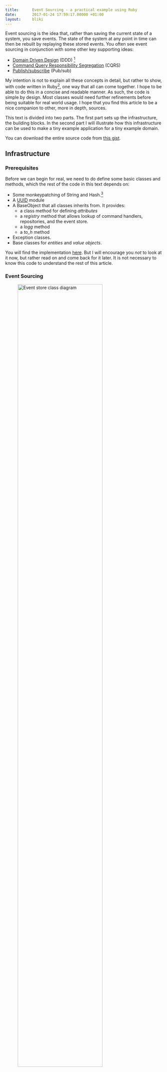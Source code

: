 ```yaml
---
title:      Event Sourcing - a practical example using Ruby
date:       2017-01-24 17:59:17.00000 +01:00
layout:     bliki
---
```


Event sourcing is the idea that, rather than saving the current state
of a system, you save events. The state of the system at any point in
time can then be rebuilt by replaying these stored events. You often
see event sourcing in conjunction with some other key supporting
ideas:

- [Domain Driven Design][ddd] (DDD) [^ddd-patterns]
- [Command Query Responsibility Segregation][cqrs] (CQRS)
- [Publish/subscribe][pubsub] (Pub/sub)


My intention is not to explain all these concepts in detail, but
rather to show, with code written in Ruby[^ruby], one way that all can
come together. I hope to be able to do this in a concise and readable
manner. As such, the code is simple by design. Most classes would need
further refinements before being suitable for real world usage. I hope
that you find this article to be a nice companion to other, more in
depth, sources.

This text is divided into two parts. The first part sets up the
infrastructure, the building blocks. In the second part I will
illustrate how this infrastructure can be used to make a tiny example
application for a tiny example domain.

You can download the entire source code from [this gist][1].

## Infrastructure

### Prerequisites

Before we can begin for real, we need to do define some basic classes
and methods, which the rest of the code in this text depends on:

- Some monkeypatching of String and Hash.[^refinements]
- A [UUID][uuid] module
- A BaseObject that all classes inherits from. It provides:
  - a class method for defining *attributes*
  - a *registry* method that allows lookup of command handlers,
    repositories, and the event store.
  - a *logg* method
  - a *to_h* method
- Exception classes.
- Base classes for *entities* and *value objects*.

You will find the implementation [here][2]. But I will encourage you
*not* to look at it now, but rather read on and come back for it
later. It is not necessary to know this code to understand the rest of
this article.


### Event Sourcing

<figure>
  <img src="/images/event-sourceing/store.svg" style="width: 80%" alt="Event store class diagram"/>
  <figcaption>Class diagram of the event store and related classes</figcaption>
</figure>

#### The basics

At the root of event sourcing is the *event store*. The event store
holds *event streams*: One event stream per persisted *aggregate*. The
store has no knowledge of the aggregates themselves apart from their
IDs.[^in-memory-event-store]

``` ruby
class EventStore < BaseObject

  def initialize
    @streams = {}
  end

  def create(id)
    raise EventStoreError, "Stream exists for #{id}" if streams.key? id
    streams[id] = EventStream.new
  end

  def append(id, expected_version, *events)
    streams.fetch(id).append(*events)
  end

  def event_stream_for(id)
    streams[id]&.clone
  end

  def event_stream_version_for(id)
    streams[id]&.version || 0
  end

  private

  attr_reader :streams

end
```

Event streams are append only data structures, holding *events*.

``` ruby
class EventStream < BaseObject

  def initialize(**args)
    super
    @event_sequence = []
  end

  def version
    @event_sequence.length
  end

  def append(*events)
    event_sequence.push(*events)
  end

  def to_a
    @event_sequence.clone
  end

  private

  attr_reader :event_sequence
end
```

Events are simple value objects.

``` ruby
class Event < ValueObject
end
```

The event store is accessed through event store *repositories*, one
repository per aggregate type. The repository knows

- how to recreate the present state of an aggregate from the
aggregate's event stream.
- how to do changes to an event stream through a *unit of work*.

The reason for the unit of work will be explained in the section on
concurrency.

``` ruby
class EventStoreRepository < BaseObject

  module InstanceMethods
    def find(id)
      stream = registry.event_store.event_stream_for(id)
      return if stream.nil?
      build stream.to_a
    end

    def unit_of_work(id)
      yield UnitOfWork.new(registry.event_store, id)
    end

    private

    def build(stream)
      obj = type.new stream.first.to_h
      stream[1..-1].each do |event|
        message = "apply_" + event.class.name.snake_case
        send message.to_sym, obj, event
      end
      obj
    end
  end

  include InstanceMethods
end
```

The purpose with the `InstanceMethods` module above is to allow users
of this class to choose whether they want to inherit the class or
include it as a mixin. This technique will be used again, and its
usefulness will be demonstrated later.

#### Extending the store

We need some more auxilary functionality from the event store, so the
store we actually use are augmented. I have chosen the decorator
pattern for the augmentation. This gives the ability to configure what
augmentations we add at runtime. The following figures show the
decorators and their runtime configuration.

<figure>
  <img src="/images/event-sourceing/store-decorators.svg" style="width: 80%" alt="Event store decorators class diagram"/>
  <figcaption>Event store decorators</figcaption>
</figure>

<figure>
  <img src="/images/event-sourceing/store-decorators-object.svg" style="width: 80%" alt="Event store decorators object diagram"/>
  <figcaption>Runtime configuration of event store decorators</figcaption>
</figure>

##### Concurrency

To prevent the corruption of an event stream from concurrent writes,
we use optimistic locking. That is: All changes must be done through a
*Unit of work* which keep track of the expected version of the event
stream. The expected version is compared to the actual version before
any changes are done.

``` ruby
class EventStoreOptimisticLockDecorator < DelegateClass(EventStore)

  def initialize(obj)
    super
    @locks = {}
  end

  def create(id)
    super
    @locks[id] = Mutex.new
    nil
  end

  def append(id, expected_version, *events)
    @locks[id].synchronize do
      event_stream_version_for(id) == expected_version or
        raise EventStoreConcurrencyError
      super id, *events
    end
  end

end
```

``` ruby
class UnitOfWork < BaseObject

  def initialize(event_store, id)
    @id = id
    @event_store = event_store
    @expected_version = event_store.event_stream_version_for(id)
  end

  def create
    event_store.create id
  end

  def append(*events)
    event_store.append id, expected_version, *events
  end

  private

  attr_reader :id, :event_store, :expected_version

end
```

##### Publish/subscribe

To allow projections (read side data structures) to keep track of the
changes done to the system, we publish the events to registered
subscribers.

``` ruby
class EventStorePubSubDecorator < DelegateClass(EventStore)

  def initialize(obj)
    super
    @subscribers = []
  end

  def subscribe(subscriber)
    subscribers << subscriber
  end

  def append(id, expected_version, *events)
    super
    publish(*events)
  end

  private

  attr_reader :subscribers

  def publish(*events)
    subscribers.each do |sub|
      events.each do |e|
        sub.apply e
      end
    end
  end

end
```

#### Logging

``` ruby
class EventStoreLoggDecorator < DelegateClass(EventStore)

  def append(id, expected_version, *events)
    super
    logg "New events: #{events}"
  end

end
```

### CQRS: Command side

The public interface for all changes to the system is through
*commands*, that are given to *command handlers*, who do work on an
aggregate.

<figure>
  <img src="/images/event-sourceing/cqrs-command.svg" style="width: 80%" alt="CQRS Command class diagram"/>
  <figcaption>Class diagram for Commands, Command Handlers, and related classes</figcaption>
</figure>

The handling of a command can result in one of two things: *Acceptance*
or *rejection*. On acceptance, nothing is returned. On rejection, an error
is raised.

Since nothing is returned from an accepted command, the client needs
    to include an ID even for commands that create an aggregate. This is
done by the client creating [GUIDs][guid] for the IDs.

Here we define the base Command Handler.

```ruby
class CommandHandler < BaseObject

  module InstanceMethods
    def handle(command)
      process(command)
      return
    end

    def process(command)
      message = "process_" + command.class.name.snake_case
      send message.to_sym, command
    end
  end

  include InstanceMethods

end
```

The purpose of the handle/process split above, is to ensure that
nothing is ever by accident returned as the result of the command
handling. The actual handling is delegated to methods defined in
command handler subclasses.

Next is a class that adds logging to `CommandHandlers` by
decoration. Logging of commands is most likely an important aspect of
a system, but the event store should not be used for this.

``` ruby
class CommandHandlerLoggDecorator < DelegateClass(CommandHandler)

  def initialize(obj)
    super obj
  end

  def handle(command)
    logg "Start handling: #{command.inspect}"
    super
  ensure
    logg "Done handling: #{command.class.name}"
  end

end
```

*Command* objects encodes mutation requests to the system, and have
the following characteristics:

- They should be named by the request they represent (a verb) and the
  aggregate they are to be applied to.
- They are plain data objects that carry the request data.

Command objects are also good places to validate data comming into
the system. I have added some rudimentary validation rules to
illustrate this.

``` ruby

module Validations

  def required(*values)
    values.none?(&:nil?) or
      raise ArgumentError
  end

  def non_blank_string(obj)
    return unless obj
    obj.is_a?(String) && !obj.strip.empty? or
      raise ArgumentError
  end

  def positive_integer(obj)
    return unless obj
    obj.is_a?(Integer) && obj > 0 or
      raise ArgumentError
  end

end

class Command < ValueObject

  include Validations

  def initialize(*args)
    super
    validate
  end

  private

  def validate
    raise "Implement in subclass! #{self.class.name}"
  end

end
```

I am not adding any *coercions* of the data given to the command. I
believe this responsibility belongs more appropriately to the command
creator.


### CQRS: Read side

On the read side you are free to keep things really simple. The idea
here is to set up projections that derive the current state from the
event streams.

<figure>
  <img src="/images/event-sourceing/cqrs-read.svg" style="width: 80%" alt="CQRS read side class diagram"/>
  <figcaption>Class diagram for (a) fake projections, and (b) real projections</figcaption>
</figure>

We have two options:

- (a) For really simple cases, where we don't need high performance,
  or querying (beyond *find by ID*), we can use the event store
  repositories directly. I will call these *fake projections*.
- (b) In all other cases we maintain read optimized projections. These
  are maintained by subscribing to events published from the event
  store.

When the first option is good enough, I suggest that you do not use
the repositories directly but set up read side versions that forward
to the event store repositories. In this way you can enforce the read
only nature and you make it easier to change to a real projection at a
later stage. To further hide this fact as an implementation detail, I
also suggest naming these in the same manner as the real projections.

Here is a base class for fake projections.

``` ruby
class RepositoryProjection < BaseObject

  def initialize
    @repository = registry.repository_for type
  end

  def find(id)
    repository.find(id).to_h
  end

  private

  attr_reader :repository

  def type
    raise "Implement in subclass! #{self.class.name}"
  end

end

```

And a base class for real projections.

``` ruby
class SubscriberProjection < BaseObject

  def initialize
    registry.event_store.subscribe(self)
  end

  def apply(event)
    handler_name = "when_#{event.class.name.snake_case}".to_sym
    send handler_name, event if respond_to?(handler_name)
  end

end
```


## A simple example

The domain model in this article is the super simple domain of
releases of recorded music (a.k.a. albums).

<figure>
  <img src="/images/event-sourceing/domain.svg" style="width: 80%" alt="Domain model class diagram"/>
  <figcaption>Conceptual class diagram for our simple domain of recorded music and the releases it appears on.</figcaption>
</figure>

Note that the class diagram above is a conceptual diagram. The actual
implementation uses CQRS and aggregates, and thus diverges quite a bit.

### Domain model

#### Commands

Let us start with the commands. In this domain we only have commands
for *creating* and *updating* the aggregates. Also note that we follow
here a convention where updates are required to include all attributes
(more on this later), and validations for updates and creates are
therefore the same. First the commands for releases:

``` ruby
RELEASE_ATTRIBUTES = %I(id title tracks)

class ReleaseCommand < Command

  private

  def validate
    required(*RELEASE_ATTRIBUTES.map {|m| send m})
    non_blank_string(title)
  end
end

class CreateRelease < ReleaseCommand
  attributes *RELEASE_ATTRIBUTES
end

class UpdateRelease < ReleaseCommand
  attributes *RELEASE_ATTRIBUTES
end
```

And then for recordings:

``` ruby
RECORDING_ATTRIBUTES = %I(id title artist duration)

class RecordingCommand < Command

  private

  def validate
    required(*RECORDING_ATTRIBUTES.map {|m| send m})
    non_blank_string(title)
    non_blank_string(artist)
    positive_integer(duration)
  end
end

class CreateRecording < RecordingCommand
  attributes *RECORDING_ATTRIBUTES
end

class UpdateRecording < RecordingCommand
  attributes *RECORDING_ATTRIBUTES
end
```

#### Command handling

Before I show how to handle these commands, I need to take a detour to
discuss [CRUD][crud].

Even in a richely modeled domain, the need for simple entities that
only needs CRUD operations might arise. By using the principle
of *convention over configuration*, this can be handled with a very
small amount of code. The code below encodes a convention for CRUD
aggregates. In short the convention is:

- The names of the commands are 'Create' or 'Update' followed by the
  aggregate name.
- Handling the commands will create one event named after the
  aggregate name followed by 'Created' or 'Updated'
- Update commands and events contain values for all the aggregate
  fields, not just the ones that are to be changed. [^complete-updates]
- Aggregates will be validated before creating any events.

Here follows a *CRUD command handler* base class that is capable of
handling create and update commands for any aggregate that follows
these conventions. [^delete]

``` ruby
class CrudCommandHandler < CommandHandler

  module InstanceMethods
    private

    def validator(obj)
      raise "Implement in subclass!"
    end

    def repository
      raise "Implement in subclass!"
    end

    def type
      raise "Implement in subclass!"
    end

    def process_create(command)
      repository.unit_of_work(command.id) do |uow|
        obj = type.new(command.to_h)
        validator(obj).assert_validity
        event = self.class.const_get("#{type}Created").new(command.to_h)
        uow.create
        uow.append event
      end
    end

    def process_update(command)
      repository.unit_of_work(command.id) do |uow|
        obj = repository.find command.id
        raise ArgumentError if obj.nil?
        obj.set_attributes command.to_h
        validator(obj).assert_validity
        event = self.class.const_get("#{type}Updated").new(command.to_h)
        uow.append event
      end
    end
  end

  include InstanceMethods

end
```

Let us use this and implement the rest of the domain for the recording
aggregate.

``` ruby
class Recording < Entity
  attributes *RECORDING_ATTRIBUTES
end

class RecordingCreated < Event
  attributes *RECORDING_ATTRIBUTES
end

class RecordingUpdated < Event
  attributes *RECORDING_ATTRIBUTES
end

class RecordingRepository < EventStoreRepository

  def type
    Recording
  end

  def apply_recording_updated(recording, event)
    recording.set_attributes(event.to_h)
  end

end

class RecordingValidator < BaseObject

  def initialize(obj)
  end

  def assert_validity
    # Do something here
  end
end

class RecordingCommandHandler < CrudCommandHandler

  private

  def type; Recording; end

  def repository
    @repository ||= registry.repository_for(Recording)
  end

  def validator(obj)
    RecordingValidator.new(obj)
  end

  def process_create_recording(command)
    process_create(command)
  end

  def process_update_recording(command)
    process_update(command)
  end
end
```

A note on validations: I suggest that:

- all type checks and constraints on values are validated on the
command
- all validations that need to consider a business rule governing
multiple fields, are done on the aggregate.

#### Taking it even further

In the implementation of recordings, we have made separate classes for
all the different concerns. This gives great flexibility. But for
trivial CRUD aggregates, we can take it a bit further. What I will
show here is a way to role all the different concerns into one class,
just by including a module.

First the module definition.

``` ruby
module CrudAggregate

  module ClassMethods
    def repository
      self
    end

    def validator(obj)
      obj
    end
  end

  def assert_validity
  end

  def self.included(othermod)
    othermod.extend CommandHandler::InstanceMethods
    othermod.extend CrudCommandHandler::InstanceMethods
    othermod.extend EventStoreRepository::InstanceMethods
    othermod.extend ClassMethods

    othermod_name = othermod.name.snake_case

    othermod.define_singleton_method("type") { othermod }

    othermod.define_singleton_method "process_create_#{othermod_name}" do |command|
      process_create command
    end

    othermod.define_singleton_method "process_update_#{othermod_name}" do |command|
      process_update command
    end

    othermod.define_singleton_method("apply_#{othermod_name}_updated") do |obj, event|
      obj.set_attributes(event.to_h)
    end
  end
end
```

Finally the `InstanceMethods` pattern pays off :-)

Let us now use this to implement the rest of the domain for release
aggregates.

``` ruby
class Release < Entity
  attributes *RELEASE_ATTRIBUTES

  include CrudAggregate

  def assert_validity
    # Do something here
  end
end

class ReleaseCreated < Event
  attributes *RELEASE_ATTRIBUTES
end

class ReleaseUpdated < Event
  attributes *RELEASE_ATTRIBUTES
end
```

#### The query side

##### The simplest case

Remember that I suggested that for the simplest cases we could use the
event store repositories as backends for fake projections. I have
chosen to show this strategy using Recordings.

``` ruby
class RecordingProjection < RepositoryProjection

  def type
    Recording
  end

end
```

##### A real projection

For releases, I have chosen to maintain the current state using a real
projection. This is done as I have described earlier by subscribing to
domain events published by the event store.

In this projection we also handle *recording events* so that we can
include all recordings associated with a given release. We also use
them to derive an *artist* for the whole release.[^in-memory-projection]

``` ruby

class ReleaseProjection < SubscriberProjection

  def initialize
    registry.event_store.subscribe(self)
    @releases = {}
  end

  def find(id)
    @releases[id].clone
  end

  def when_release_created(event)
    release = build_release_from_event_data event
    @releases[event.id] = release
  end

  def when_release_updated(event)
    release = build_release_from_event_data event
    @releases[event.id].merge! release
  end

  def when_recording_updated(_event)
    refresh_all_tracks
  end

  private

  def build_release_from_event_data(event)
    release = event.to_h
    track_id_to_data release.fetch(:tracks)
    derive_artist_from_tracks(release)
    release
  end

  def track_id_to_data(track_ids)
    track_ids.map! { |id| TheRecordingProjection.find(id).to_h }
  end

  def refresh_all_tracks
    @releases.values.each do |r|
      r.fetch(:tracks).map! {|track| track.fetch(:id)}
      track_id_to_data r.fetch(:tracks)
    end
  end

  def derive_artist_from_tracks(release)
    artists = release[:tracks].map {|rec| rec[:artist]}.uniq
    release[:artist] = artists.length == 1 ? artists.first : "Various artists"
  end

end
```

### One more

This strategy allows for all sorts of read optimized projections to be
maintained. Here is an example projection that keeps track of the
*total number* of releases and recordings stored by the system.

``` ruby
class TotalsProjection < SubscriberProjection

  def initialize
    registry.event_store.subscribe(self)
    @totals = Hash.new(0)
  end

  def when_recording_created(event)
    handle_create_event event
  end

  def when_release_created(event)
    handle_create_event event
  end

  attr_reader :totals

  private

  def handle_create_event(event)
    @totals[event.class] += 1
  end

end
```

The projections are available to the system via these constants.

``` ruby
TheRecordingProjection = RecordingProjection.new
TheReleaseProjection = ReleaseProjection.new
TheTotalsProjection = TotalsProjection.new
```

### A simple test application/client

Tying it all together

``` ruby
class Application < BaseObject

  def main
    puts "LOGG ---------------------------------------------------------"
    recording_id = UUID.generate
    recording_data = {id: recording_id, title: "Sledge Hammer",
                      artist: "Peter Gabriel", duration: 313}
    run(recording_data, CreateRecording, Recording)

    release_id = UUID.generate
    run({id: release_id, title: "So", tracks: []},
        CreateRelease, Release)
    run({id: UUID.generate, title: "Shaking The Tree",
         tracks: [recording_id]},
        CreateRelease, Release)

    run({id: release_id, title: "So", tracks: [recording_id]},
        UpdateRelease, Release)

    run(recording_data.merge({ title:  "Sledgehammer" }),
        UpdateRecording, Recording)

    # Some failing commands, look in log for verification of failure
    run({id: "Non-existing ID", title: "Foobar"},
        UpdateRecording, Recording)

    puts
    puts "EVENT STORE ------------------------------------------------"
    pp registry.event_store

    puts
    puts "PROJECTIONS ------------------------------------------------"
    p TheReleaseProjection.find release_id
    p TheRecordingProjection.find recording_id
    p TheTotalsProjection.totals
  end

  private

  def run(request_data, command_class, aggregate)
    logg "Incoming request with data: #{request_data.inspect}"
    command_handler = registry.command_handler_for(aggregate)
    command = command_class.new(request_data)
    command_handler.handle command
  rescue StandardError => e
    logg "ERROR: Command #{command} failed because of: #{e}"
  end

end
```

## Read more

<ul class="bibliography">
  <li>
    <em><a href="http://cqrs.nu/Faq">CQRS, Event Sourcing and DDD FAQ</a></em>, Edument
  </li>
  <li>
    Evans, E. (2004), <em>Domain Driven Design: Tackling complexity in the heart of software</em>,
    Boston, MA: Addison Wesley
  </li>
  <li>
    Vernon, V. (2013), <em>Implementing Domain-Driven Design</em>, Boston, MA: Addison Wesley,
    Chapters 4, 8, and appendix A
  </li>
</ul>


## Notes

[^ddd-patterns]:
    DDD patterns that are particularily relevant to event sourcing are:

    - Ubiquitous language
    - Repositories
    - Aggregates
    - Entities
    - Value Objects
    - Domain Events

[^delete]:
    I have left deletes as an excercise for the reader. Hint: We never
    actually delete anything from the event store. So a delete must be
    handled by a delete event appended to the event stream.

[^ruby]:
    I have chosen Ruby here since it is the language I feel I can
    express object oriented code most cleanly in. And I hope that
    Ruby's clean and friendly syntax will make it easy to see how these
    ideas could be implemented in another programming language.

[^refinements]:  I would use [refinements][refinements] for this in a real project.

[^in-memory-event-store]:
    Note that the event store I have implemented here holds the
    streams purely in memory, but I hope that it is easy to imagine
    how it can be turned into a store that uses files or a proper
    database as a backend.

[^in-memory-projection]:
    Again, I ask you to note that I have made an in-memory-only
    database. And again I hope that it will be easy for you to see how
    this could be changed to use something like a relational database
    or a search engine.

[^complete-updates]:
    The reason we insist on the rule that updates must carry data for
    the complete aggregate, is that it simplifies the implementation a
    lot. I feel that supporting patch updates would only add clutter
    to the code, and only distract from helping you understand the
    overall picture.

[1]: https://gist.github.com/kjellm/ec8fbaac65a28d67f17d941cc454f0f1
[2]: https://gist.github.com/kjellm/ec8fbaac65a28d67f17d941cc454f0f1#file-base-rb
[ddd]: https://en.wikipedia.org/wiki/Domain-driven_design
[cqrs]: http://martinfowler.com/bliki/CQRS.html
[pubsub]: https://en.wikipedia.org/wiki/Publish–subscribe_pattern
[crud]: https://en.wikipedia.org/wiki/Create,_read,_update_and_delete
[refinements]: https://ruby-doc.org/core-2.4.0/doc/syntax/refinements_rdoc.html
[uuid]: https://en.wikipedia.org/wiki/Universally_unique_identifier
[guid]: https://en.wikipedia.org/wiki/Globally_unique_identifier
